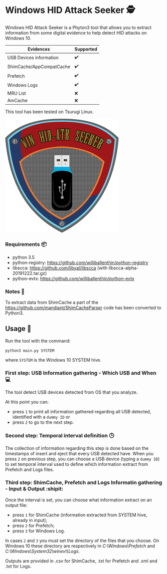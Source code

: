 # Windows HID Attack Seeker :detective:

Windows HID Attack Seeker is a Phyton3 tool that allows you to extract information from some digital evidence to help detect HID attacks on Windows 10.

| Evidences | Supported |
| --- | --- |
| USB Devices information | :heavy_check_mark: |
| ShimCache/AppCompatCache | :heavy_check_mark: |
| Prefetch | :heavy_check_mark: |
| Windows Logs | :heavy_check_mark: |
| MRU List | :x: |
| AmCache | :x: |

This tool has been tested on Tsurugi Linux.


![alt text](https://github.com/ken-42/win-hid-atk-seeker/blob/master/images/logo.png)


### Requirements :package:
- python 3.5
- python-registry: https://github.com/williballenthin/python-registry
- libscca: https://github.com/libyal/libscca (with libscca-alpha-20191222.tar.gz)
- python-evtx: https://github.com/williballenthin/python-evtx

### Notes :memo:
To extract data from ShimCache a part of the https://github.com/mandiant/ShimCacheParser code has been converted to Python3.

## Usage :electric_plug:
Run the tool with the command:
```
python3 main.py SYSTEM
```
where ```SYSTEM``` is the Windows 10 SYSTEM hive.

### First step: USB Information gathering - Which USB and When :computer:
The tool detect USB devices detected from OS that you analyze.

At this point you can:
- press ```1``` to print all information gathered regarding all USB detected, identified with a ```dummy ID``` or
- press ```2``` to go to the next step.


### Second step: Temporal interval definition :clock3:
The collection of information regarding this step is done based on the timestamps of insert and eject that every USB detected have.
When you press ```2``` on previous step, you can choose a USB device (typing a ```dummy ID```) to set temporal interval used to define which information extract from Prefetch and Logs files.


### Third step: ShimCache, Prefetch and Logs Informatin gathering - Input & Output :shipit:
Once the interval is set, you can choose what information extract on an output file:
- press ```1``` for ShimCache (information extracted from SYSTEM hive, already in input);
- press ```2``` for Prefetch;
- press ```3``` for Windows Log.

In cases ```2``` and ```3``` you must set the directory of the files that you choose.
On Windows 10 these directory are respectively in *C:\Windows\Prefetch* and *C:\Windows\System32\winevt\Logs*.

Outputs are provided in .csv for ShimCache, .txt for Prefetch and .xml and .txt for Logs.
